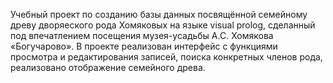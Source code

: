 Учебный проект по созданию базы данных посвящённой семейному древу дворяеского рода Хомяковых на языке visual prolog, сделанный под впечатлением посещения музея-усадьбы А.С. Хомякова «Богучарово».
В проекте реализован интерфейс с функциями просмотра и редактирования записей, поиска конкретных членов рода, реализовано отображение семейного древа.
